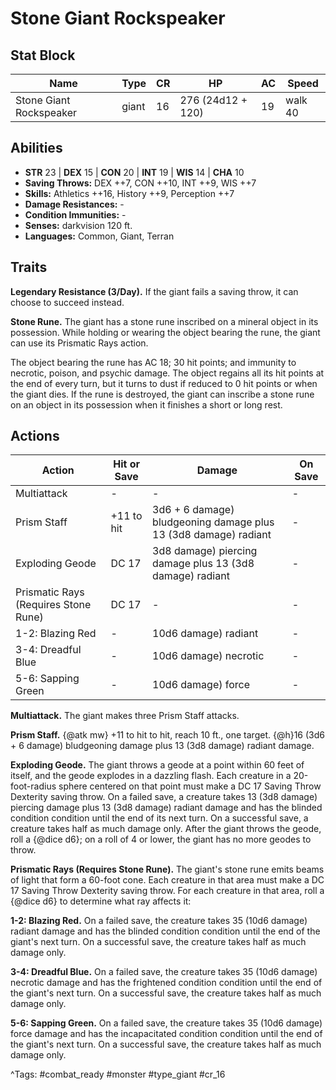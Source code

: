 # Stone Giant Rockspeaker

## Stat Block

| Name | Type | CR | HP | AC | Speed |
|------|------|----|----|----|-------|
| Stone Giant Rockspeaker | giant | 16 | 276 (24d12 + 120) | 19 | walk 40 |

## Abilities

- **STR** 23 | **DEX** 15 | **CON** 20 | **INT** 19 | **WIS** 14 | **CHA** 10
- **Saving Throws:** DEX ++7, CON ++10, INT ++9, WIS ++7  
- **Skills:** Athletics ++16, History ++9, Perception ++7  
- **Damage Resistances:** -  
- **Condition Immunities:** -  
- **Senses:** darkvision 120 ft.  
- **Languages:** Common, Giant, Terran

## Traits

**Legendary Resistance (3/Day).** If the giant fails a saving throw, it can choose to succeed instead.

**Stone Rune.** The giant has a stone rune inscribed on a mineral object in its possession. While holding or wearing the object bearing the rune, the giant can use its Prismatic Rays action.

The object bearing the rune has AC 18; 30 hit points; and immunity to necrotic, poison, and psychic damage. The object regains all its hit points at the end of every turn, but it turns to dust if reduced to 0 hit points or when the giant dies. If the rune is destroyed, the giant can inscribe a stone rune on an object in its possession when it finishes a short or long rest.


## Actions

| Action | Hit or Save | Damage | On Save |
|--------|--------------|--------|----------|
| Multiattack | - | - | - |
| Prism Staff | +11 to hit | 3d6 + 6 damage) bludgeoning damage plus 13 (3d8 damage) radiant | - |
| Exploding Geode | DC 17 | 3d8 damage) piercing damage plus 13 (3d8 damage) radiant | - |
| Prismatic Rays (Requires Stone Rune) | DC 17 | - | - |
| 1-2: Blazing Red | - | 10d6 damage) radiant | - |
| 3-4: Dreadful Blue | - | 10d6 damage) necrotic | - |
| 5-6: Sapping Green | - | 10d6 damage) force | - |

**Multiattack.** The giant makes three Prism Staff attacks.

**Prism Staff.** {@atk mw} +11 to hit to hit, reach 10 ft., one target. {@h}16 (3d6 + 6 damage) bludgeoning damage plus 13 (3d8 damage) radiant damage.

**Exploding Geode.** The giant throws a geode at a point within 60 feet of itself, and the geode explodes in a dazzling flash. Each creature in a 20-foot-radius sphere centered on that point must make a DC 17 Saving Throw Dexterity saving throw. On a failed save, a creature takes 13 (3d8 damage) piercing damage plus 13 (3d8 damage) radiant damage and has the blinded condition condition until the end of its next turn. On a successful save, a creature takes half as much damage only. After the giant throws the geode, roll a {@dice d6}; on a roll of 4 or lower, the giant has no more geodes to throw.

**Prismatic Rays (Requires Stone Rune).** The giant's stone rune emits beams of light that form a 60-foot cone. Each creature in that area must make a DC 17 Saving Throw Dexterity saving throw. For each creature in that area, roll a {@dice d6} to determine what ray affects it:

**1-2: Blazing Red.** On a failed save, the creature takes 35 (10d6 damage) radiant damage and has the blinded condition condition until the end of the giant's next turn. On a successful save, the creature takes half as much damage only.

**3-4: Dreadful Blue.** On a failed save, the creature takes 35 (10d6 damage) necrotic damage and has the frightened condition condition until the end of the giant's next turn. On a successful save, the creature takes half as much damage only.

**5-6: Sapping Green.** On a failed save, the creature takes 35 (10d6 damage) force damage and has the incapacitated condition condition until the end of the giant's next turn. On a successful save, the creature takes half as much damage only.


^Tags: #combat_ready #monster #type_giant #cr_16